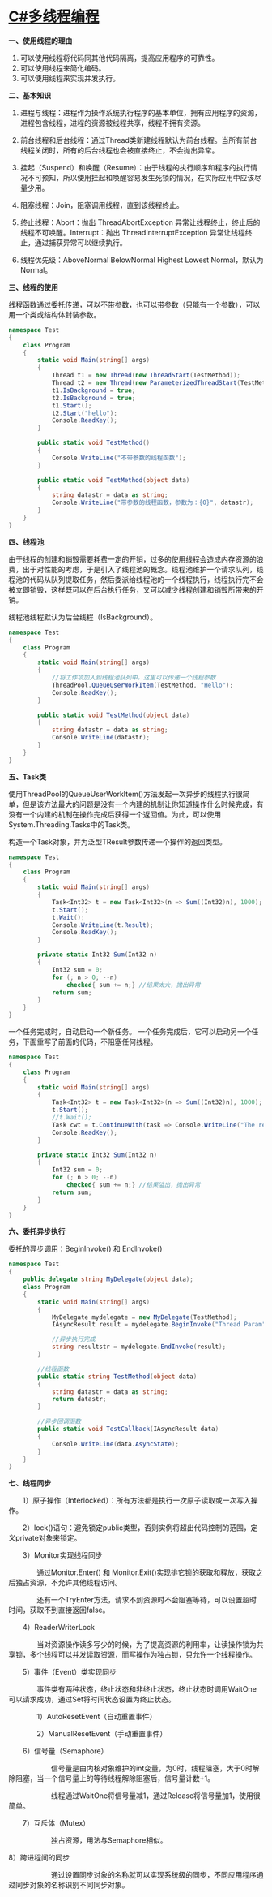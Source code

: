 # [C#多线程编程](https://www.cnblogs.com/luxiaoxun/p/3280146.html)

**一、使用线程的理由**

1. 可以使用线程将代码同其他代码隔离，提高应用程序的可靠性。
2. 可以使用线程来简化编码。
3. 可以使用线程来实现并发执行。

**二、基本知识**

1. 进程与线程：进程作为操作系统执行程序的基本单位，拥有应用程序的资源，进程包含线程，进程的资源被线程共享，线程不拥有资源。
2. 前台线程和后台线程：通过Thread类新建线程默认为前台线程。当所有前台线程关闭时，所有的后台线程也会被直接终止，不会抛出异常。

3. 挂起（Suspend）和唤醒（Resume）：由于线程的执行顺序和程序的执行情况不可预知，所以使用挂起和唤醒容易发生死锁的情况，在实际应用中应该尽量少用。

4. 阻塞线程：Join，阻塞调用线程，直到该线程终止。

5. 终止线程：Abort：抛出 ThreadAbortException 异常让线程终止，终止后的线程不可唤醒。Interrupt：抛出 ThreadInterruptException 异常让线程终止，通过捕获异常可以继续执行。

6. 线程优先级：AboveNormal BelowNormal Highest Lowest Normal，默认为Normal。

**三、线程的使用**

线程函数通过委托传递，可以不带参数，也可以带参数（只能有一个参数），可以用一个类或结构体封装参数。

```c#
namespace Test
{
    class Program
    {
        static void Main(string[] args)
        {
            Thread t1 = new Thread(new ThreadStart(TestMethod));
            Thread t2 = new Thread(new ParameterizedThreadStart(TestMethod));
            t1.IsBackground = true;
            t2.IsBackground = true;
            t1.Start();
            t2.Start("hello");
            Console.ReadKey();
        }

        public static void TestMethod()
        {
            Console.WriteLine("不带参数的线程函数");
        }

        public static void TestMethod(object data)
        {
            string datastr = data as string;
            Console.WriteLine("带参数的线程函数，参数为：{0}", datastr);
        }
    } 
}
```

**四、线程池**

由于线程的创建和销毁需要耗费一定的开销，过多的使用线程会造成内存资源的浪费，出于对性能的考虑，于是引入了线程池的概念。线程池维护一个请求队列，线程池的代码从队列提取任务，然后委派给线程池的一个线程执行，线程执行完不会被立即销毁，这样既可以在后台执行任务，又可以减少线程创建和销毁所带来的开销。

线程池线程默认为后台线程（IsBackground）。

```c#
namespace Test
{
    class Program
    {
        static void Main(string[] args)
        {
            //将工作项加入到线程池队列中，这里可以传递一个线程参数
            ThreadPool.QueueUserWorkItem(TestMethod, "Hello");
            Console.ReadKey();
        }

        public static void TestMethod(object data)
        {
            string datastr = data as string;
            Console.WriteLine(datastr);
        }
    }
}
```

**五、Task类**

使用ThreadPool的QueueUserWorkItem()方法发起一次异步的线程执行很简单，但是该方法最大的问题是没有一个内建的机制让你知道操作什么时候完成，有没有一个内建的机制在操作完成后获得一个返回值。为此，可以使用System.Threading.Tasks中的Task类。

构造一个Task<TResult>对象，并为泛型TResult参数传递一个操作的返回类型。

```c#
namespace Test
{
    class Program
    {
        static void Main(string[] args)
        {
            Task<Int32> t = new Task<Int32>(n => Sum((Int32)n), 1000);
            t.Start();
            t.Wait();
            Console.WriteLine(t.Result);
            Console.ReadKey();
        }

        private static Int32 Sum(Int32 n)
        {
            Int32 sum = 0;
            for (; n > 0; --n)
                checked{ sum += n;} //结果太大，抛出异常
            return sum;
        }
    }
}
```

一个任务完成时，自动启动一个新任务。
一个任务完成后，它可以启动另一个任务，下面重写了前面的代码，不阻塞任何线程。

```c#
namespace Test
{
    class Program
    {
        static void Main(string[] args)
        {
            Task<Int32> t = new Task<Int32>(n => Sum((Int32)n), 1000);
            t.Start();
            //t.Wait();
            Task cwt = t.ContinueWith(task => Console.WriteLine("The result is {0}",t.Result));
            Console.ReadKey();
        }

        private static Int32 Sum(Int32 n)
        {
            Int32 sum = 0;
            for (; n > 0; --n)
                checked{ sum += n;} //结果溢出，抛出异常
            return sum;
        }
    }
}
```

**六、委托异步执行**

委托的异步调用：BeginInvoke() 和 EndInvoke()

```c#
namespace Test
{
    public delegate string MyDelegate(object data);
    class Program
    {
        static void Main(string[] args)
        {
            MyDelegate mydelegate = new MyDelegate(TestMethod);
            IAsyncResult result = mydelegate.BeginInvoke("Thread Param", TestCallback, "Callback Param");

            //异步执行完成
            string resultstr = mydelegate.EndInvoke(result);
        }

        //线程函数
        public static string TestMethod(object data)
        {
            string datastr = data as string;
            return datastr;
        }

        //异步回调函数
        public static void TestCallback(IAsyncResult data)
        {
            Console.WriteLine(data.AsyncState);
        }
    }
}
```

**七、线程同步**

　　1）原子操作（Interlocked）：所有方法都是执行一次原子读取或一次写入操作。

　　2）lock()语句：避免锁定public类型，否则实例将超出代码控制的范围，定义private对象来锁定。

　　3）Monitor实现线程同步

　　　　通过Monitor.Enter() 和 Monitor.Exit()实现排它锁的获取和释放，获取之后独占资源，不允许其他线程访问。

　　　　还有一个TryEnter方法，请求不到资源时不会阻塞等待，可以设置超时时间，获取不到直接返回false。

　　4）ReaderWriterLock

　　　　当对资源操作读多写少的时候，为了提高资源的利用率，让读操作锁为共享锁，多个线程可以并发读取资源，而写操作为独占锁，只允许一个线程操作。

　　5）事件（Event）类实现同步

　　　　事件类有两种状态，终止状态和非终止状态，终止状态时调用WaitOne可以请求成功，通过Set将时间状态设置为终止状态。

　　　　1）AutoResetEvent（自动重置事件）

　　　　2）ManualResetEvent（手动重置事件）

　　6）信号量（Semaphore）

　　　　　　信号量是由内核对象维护的int变量，为0时，线程阻塞，大于0时解除阻塞，当一个信号量上的等待线程解除阻塞后，信号量计数+1。

　　　　　　线程通过WaitOne将信号量减1，通过Release将信号量加1，使用很简单。

　　7）互斥体（Mutex）

　　　　　　独占资源，用法与Semaphore相似。

  8）跨进程间的同步

　　　　　　通过设置同步对象的名称就可以实现系统级的同步，不同应用程序通过同步对象的名称识别不同同步对象。
